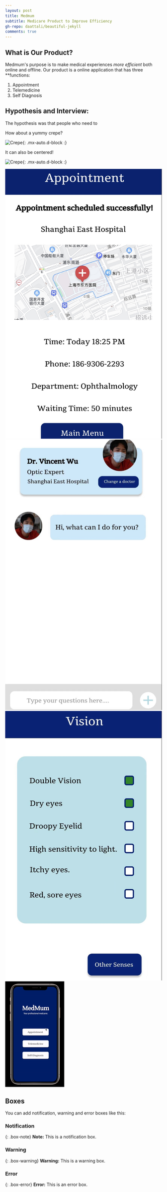 ```yaml
---
layout: post
title: Medmum
subtitle: Medicare Product to Improve Efficiency
gh-repo: daattali/beautiful-jekyll
comments: true
---
```


## What is Our Product?

Medmum's purpose is to make medical experiences *more efficient* both online and offline.
Our product is a online application that has three **functions:

<ol>
<li>Appointment</li>
<li>Telemedicine</li>
<li>Self Diagnosis</li>
</ol>

## Hypothesis and Interview:

The hypothesis was that people who need to 

How about a yummy crepe?

![Crepe](https://s3-media3.fl.yelpcdn.com/bphoto/cQ1Yoa75m2yUFFbY2xwuqw/348s.jpg){: .mx-auto.d-block :}

It can also be centered!

![Crepe](https://s3-media3.fl.yelpcdn.com/bphoto/cQ1Yoa75m2yUFFbY2xwuqw/348s.jpg){: .mx-auto.d-block :}

![Something](/assets/img/Appointment.jpg)
![Something](/assets/img/Telemedicine.jpg)
![Something](/assets/img/SelfDiagnosis.jpg)
![Something](/assets/img/quicktest.gif)


## Boxes
You can add notification, warning and error boxes like this:

### Notification

{: .box-note}
**Note:** This is a notification box.

### Warning

{: .box-warning}
**Warning:** This is a warning box.

### Error

{: .box-error}
**Error:** This is an error box.
